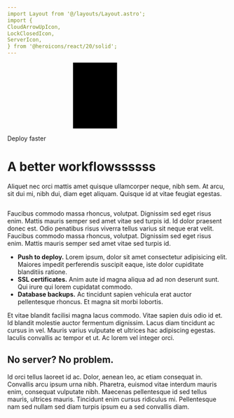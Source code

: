 ```yaml
---
import Layout from '@/layouts/Layout.astro';
import {
CloudArrowUpIcon,
LockClosedIcon,
ServerIcon,
} from '@heroicons/react/20/solid';
---
```


<Layout title="eoc.online Post">
  <div
    class="relative isolate overflow-hidden bg-white px-6 py-24 sm:py-32 lg:overflow-visible lg:px-0"
  >
    <div class="absolute inset-0 -z-10 overflow-hidden">
      <svg
        class="absolute top-0 left-[max(50%,25rem)] h-[64rem] w-[128rem] -translate-x-1/2 stroke-gray-200 [mask-image:radial-gradient(64rem_64rem_at_top,white,transparent)]"
        aria-hidden="true"
      >
        <defs>
          <pattern
            id="e813992c-7d03-4cc4-a2bd-151760b470a0"
            width={200}
            height={200}
            x="50%"
            y={-1}
            patternUnits="userSpaceOnUse"
          >
            <path d="M100 200V.5M.5 .5H200" fill="none"></path>
          </pattern>
        </defs>
        <svg x="50%" y={-1} class="overflow-visible fill-gray-50">
          <path
            d="M-100.5 0h201v201h-201Z M699.5 0h201v201h-201Z M499.5 400h201v201h-201Z M-300.5 600h201v201h-201Z"
            stroke-width={0}></path>
        </svg>
        <rect
          width="100%"
          height="100%"
          stroke-width={0}
          fill="url(#e813992c-7d03-4cc4-a2bd-151760b470a0)"></rect>
      </svg>
    </div>
    <div
      class="mx-auto grid max-w-2xl grid-cols-1 gap-y-16 gap-x-8 lg:mx-0 lg:max-w-none lg:grid-cols-2 lg:items-start lg:gap-y-10"
    >
      <div
        class="lg:col-span-2 lg:col-start-1 lg:row-start-1 lg:mx-auto lg:grid lg:w-full lg:max-w-7xl lg:grid-cols-2 lg:gap-x-8 lg:px-8"
      >
        <div class="lg:pr-4">
          <div class="lg:max-w-lg">
            <p class="text-base font-semibold leading-7 text-indigo-600">
              Deploy faster
            </p>
            <h1
              class="mt-2 text-3xl font-bold tracking-tight text-gray-900 sm:text-4xl"
            >
              A better workflowssssss
            </h1>
            <p class="mt-6 text-xl leading-8 text-gray-700">
              Aliquet nec orci mattis amet quisque ullamcorper neque, nibh sem.
              At arcu, sit dui mi, nibh dui, diam eget aliquam. Quisque id at
              vitae feugiat egestas.
            </p>
          </div>
        </div>
      </div>
      <div
        class="-mt-12 -ml-12 p-12 lg:sticky lg:top-4 lg:col-start-2 lg:row-span-2 lg:row-start-1 lg:overflow-hidden"
      >
        <img
          class="w-[48rem] max-w-none rounded-xl bg-gray-900 shadow-xl ring-1 ring-gray-400/10 sm:w-[57rem]"
          src="https://tailwindui.com/img/component-images/dark-project-app-screenshot.png"
          alt=""
        />
      </div>
      <div
        class="lg:col-span-2 lg:col-start-1 lg:row-start-2 lg:mx-auto lg:grid lg:w-full lg:max-w-7xl lg:grid-cols-2 lg:gap-x-8 lg:px-8"
      >
        <div class="lg:pr-4">
          <div class="max-w-xl text-base leading-7 text-gray-700 lg:max-w-lg">
            <p>
              Faucibus commodo massa rhoncus, volutpat. Dignissim sed eget risus
              enim. Mattis mauris semper sed amet vitae sed turpis id. Id dolor
              praesent donec est. Odio penatibus risus viverra tellus varius sit
              neque erat velit. Faucibus commodo massa rhoncus, volutpat.
              Dignissim sed eget risus enim. Mattis mauris semper sed amet vitae
              sed turpis id.
            </p>
            <ul role="list" class="mt-8 space-y-8 text-gray-600">
              <li class="flex gap-x-3">
                <CloudArrowUpIcon
                  className="mt-1 h-5 w-5 flex-none text-indigo-600"
                  aria-hidden="true"
                />
                <span>
                  <strong class="font-semibold text-gray-900"
                    >Push to deploy.</strong
                  > Lorem ipsum, dolor sit amet consectetur adipisicing elit. Maiores
                  impedit perferendis suscipit eaque, iste dolor cupiditate blanditiis
                  ratione.
                </span>
              </li>
              <li class="flex gap-x-3">
                <LockClosedIcon
                  className="mt-1 h-5 w-5 flex-none text-indigo-600"
                  aria-hidden="true"
                />
                <span>
                  <strong class="font-semibold text-gray-900"
                    >SSL certificates.</strong
                  > Anim aute id magna aliqua ad ad non deserunt sunt. Qui irure
                  qui lorem cupidatat commodo.
                </span>
              </li>
              <li class="flex gap-x-3">
                <ServerIcon
                  className="mt-1 h-5 w-5 flex-none text-indigo-600"
                  aria-hidden="true"
                />
                <span>
                  <strong class="font-semibold text-gray-900"
                    >Database backups.</strong
                  > Ac tincidunt sapien vehicula erat auctor pellentesque rhoncus.
                  Et magna sit morbi lobortis.
                </span>
              </li>
            </ul>
            <p class="mt-8">
              Et vitae blandit facilisi magna lacus commodo. Vitae sapien duis
              odio id et. Id blandit molestie auctor fermentum dignissim. Lacus
              diam tincidunt ac cursus in vel. Mauris varius vulputate et
              ultrices hac adipiscing egestas. Iaculis convallis ac tempor et
              ut. Ac lorem vel integer orci.
            </p>
            <h2 class="mt-16 text-2xl font-bold tracking-tight text-gray-900">
              No server? No problem.
            </h2>
            <p class="mt-6">
              Id orci tellus laoreet id ac. Dolor, aenean leo, ac etiam
              consequat in. Convallis arcu ipsum urna nibh. Pharetra, euismod
              vitae interdum mauris enim, consequat vulputate nibh. Maecenas
              pellentesque id sed tellus mauris, ultrices mauris. Tincidunt enim
              cursus ridiculus mi. Pellentesque nam sed nullam sed diam turpis
              ipsum eu a sed convallis diam.
            </p>
          </div>
        </div>
      </div>
    </div>
  </div>
</Layout>
